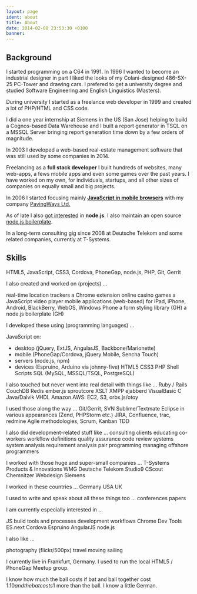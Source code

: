 ```yaml
---
layout: page
ident: about
title: About
date: 2014-02-08 23:53:30 +0100
banner: 
---
```


## Background

I started programming on a C64 in 1991.
In 1996 I wanted to become an industrial designer in part I liked the looks of my Colani-designed 486-SX-25 PC-Tower and drawing cars.
I prefered to get a university degree and studied Software Engineering and English Linguistics (Masters).

During university I started as a freelance web developer in 1999 and created a lot of PHP/HTML and CSS code.

I did a one year internship at Siemens in the US (San Jose) helping to build a Cognos-based Data Warehouse and I built a report generator in TSQL on a MSSQL Server bringing report generation time down by a few orders of magnitude.

In 2003 I developed a web-based real-estate management software that was still used by some companies in 2014.

Freelancing as a **full stack developer** I built hundreds of websites, many web-apps, a fews mobile apps and even some games over the past years.
I have worked on my own, for individuals, startups, and all other sizes of companies on equally small and big projects.

In 2006 I started focusing mainly [**JavaScript in mobile browsers**][pwstart] with my company [PavingWays Ltd.][pw]

As of late I also [got interested][nodepost] in **node.js**. I also maintain an open source [node.js boilerplate][node-base].

In a long-term consulting gig since 2008 at Deutsche Telekom and some related companies, currently at T-Systems.


[pw]: http://www.pavingways.com/
[pwstart]: http://www.pavingways.com/here-we-go_8.html
[nodepost]: http://www.pavingways.com/nodejs-node-is-important-introduction_1618.html
[node-base]: https://github.com/rocco/node-base/

## Skills

HTML5, JavaScript, CSS3, Cordova, PhoneGap, node.js, PHP, Git, Gerrit

























I also created and worked on (projects) ...

real-time location trackers
a Chrome extension
online casino games
a JavaScript video player
mobile applications (web-based) for iPad, iPhone, Android, BlackBerry, WebOS, Windows Phone
a form styling library (GH)
a node.js boilerplate (GH)


I developed these using (programming languages) ...

JavaScript on: 
- desktop (jQuery, ExtJS, AngularJS, Backbone/Marionette)
- mobile (PhoneGap/Cordova, jQuery Mobile, Sencha Touch)
- servers (node.js, npm)
- devices (Espruino, Arduino via johnny-five)
HTML5
CSS3
PHP
Shell Scripts
SQL (MySQL, MSSQL/TSQL, PostgreSQL)


I also touched but never went into real detail with things like ...
Ruby / Rails
CouchDB
Redis
ember.js
sproutcore
XSLT
XMPP
ejabberd
VisualBasic
C
Java/Dalvik
VHDL
Amazon AWS: EC2, S3, orbx.js/otoy


I used those along the way ...
Git/Gerrit, SVN
Sublime/Textmate
Eclipse in various appearances (Zend, PHPStorm etc.)
JIRA, Confluence, trac, redmine
Agile methodologies, Scrum, Kanban
TDD

I also did development-related stuff like ...
consulting clients
educating co-workers
workflow definitions
quality assurance
code review systems
system analysis
requirement analysis
pair programming
managing offshore programmers



I worked with those huge and super-small companies ...
T-Systems
Products & Innovations
WMG
Deutsche Telekom
Studio9
CScout
Chemnitzer Webdesign
Siemens

I worked in these countries ...
Germany
USA
UK

I used to write and speak about all these things too ...
conferences
papers

I am currently especially interested in ...

JS build tools and processes
development workflows
Chrome Dev Tools
ES.next
Cordova
Espruino
AngularJS
node.js


I also like ...

photography (flickr/500px)
travel
moving
sailing


I currently live in Frankfurt, Germany.
I used to run the local HTML5 / PhoneGap Meetup group.




I know how much the ball costs if bat and ball together cost $1.10 and the bat costs 1$ more than the ball.
I know a little German.
